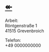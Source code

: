 # [↞](www.gottesdienst-reformierung.tk)   
Arbeit:   
Röntgenstraße 1  
41515 Grevenbroich  

Telefon:  
+49 0000000000  
